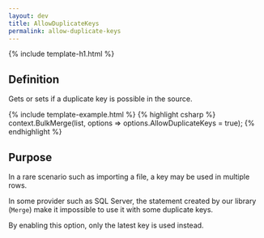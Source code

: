 ```yaml
---
layout: dev
title: AllowDuplicateKeys
permalink: allow-duplicate-keys
---
```


{% include template-h1.html %}

## Definition
Gets or sets if a duplicate key is possible in the source.

{% include template-example.html %} 
{% highlight csharp %}
context.BulkMerge(list, options => options.AllowDuplicateKeys = true);
{% endhighlight %}

## Purpose
In a rare scenario such as importing a file, a key may be used in multiple rows.

In some provider such as SQL Server, the statement created by our library (`Merge`) make it impossible to use it with some duplicate keys.

By enabling this option, only the latest key is used instead.

